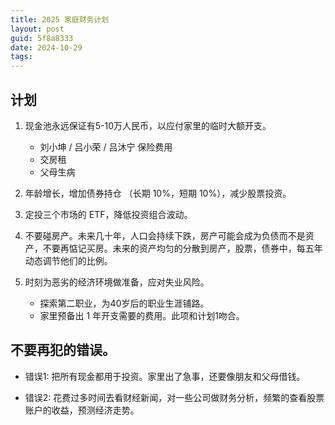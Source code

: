 ```yaml
---
title: 2025 家庭财务计划
layout: post
guid: 5f8a8333
date: 2024-10-29
tags:
---
```


## 计划

1. 现金池永远保证有5-10万人民币，以应付家里的临时大额开支。

	- 刘小坤 / 吕小荣 / 吕沐宁 保险费用
	- 交房租
	- 父母生病

2. 年龄增长，增加债券持仓 （长期 10%，短期 10%），减少股票投资。

3. 定投三个市场的 ETF，降低投资组合波动。

4. 不要碰房产。未来几十年，人口会持续下跌，房产可能会成为负债而不是资产，不要再惦记买房。未来的资产均匀的分散到房产，股票，债券中，每五年动态调节他们的比例。

5. 时刻为恶劣的经济环境做准备，应对失业风险。
    - 探索第二职业，为40岁后的职业生涯铺路。
    - 家里预备出 1 年开支需要的费用。此项和计划1吻合。


## 不要再犯的错误。

- 错误1: 把所有现金都用于投资。家里出了急事，还要像朋友和父母借钱。

- 错误2: 花费过多时间去看财经新闻，对一些公司做财务分析，频繁的查看股票账户的收益，预测经济走势。